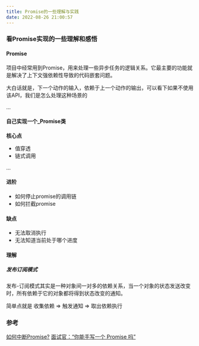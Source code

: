 ```yaml
---
title: Promise的一些理解与实践
date: 2022-08-26 21:00:57
---
```


### 看Promise实现的一些理解和感悟

#### Promise

项目中经常用到Promise，用来处理一些异步任务的逻辑关系。它最主要的功能就是解决了上下文强依赖性导致的代码嵌套问题。

大白话就是，下一个动作的输入，依赖于上一个动作的输出，可以看下如果不使用该API，我们是怎么处理这种场景的

...

#### 自己实现一个_Promise类

**核心点**

- 值穿透
- 链式调用

...

#### 进阶

- 如何停止promise的调用链
- 如何拦截promise

#### 缺点

- 无法取消执行
- 无法知道当前处于哪个进度

#### 理解

##### 发布订阅模式

发布-订阅模式其实是一种对象间一对多的依赖关系，当一个对象的状态发送改变时，所有依赖于它的对象都将得到状态改变的通知。

简单点就是 收集依赖 => 触发通知 => 取出依赖执行

### 参考

[如何中断Promise?](https://juejin.cn/post/6847902216028848141)
[面试官：“你能手写一个 Promise 吗”](https://zhuanlan.zhihu.com/p/183801144)